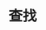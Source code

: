 ---
title: 查找
slug: "search"
layout: "search"
outputs:
    - html
    - json
menu:
    main:
        weight: 80
        params: 
            icon: search
---